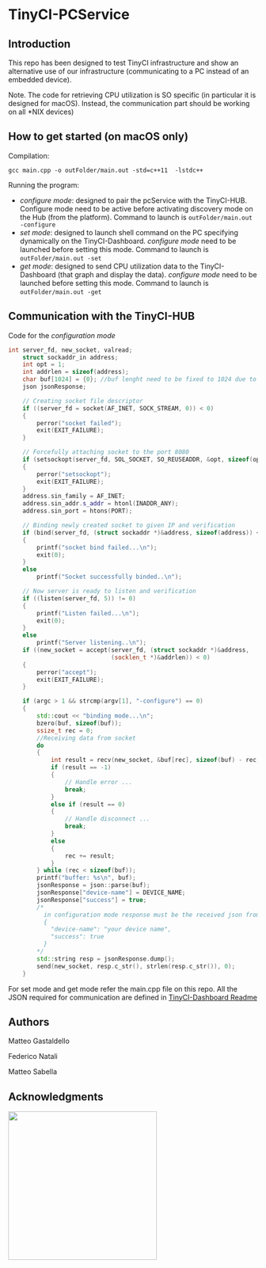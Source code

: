 # TinyCI-PCService

## Introduction
This repo has been designed to test TinyCI infrastructure and show an alternative use of our infrastructure (communicating to a PC instead of an embedded device).

Note. The code for retrieving CPU utilization is SO specific (in particular it is designed for macOS). Instead, the communication part should be working on all *NIX devices)

## How to get started (on macOS only)
Compilation:

```console
gcc main.cpp -o outFolder/main.out -std=c++11  -lstdc++
```

Running the program:
- *configure mode*: designed to pair the pcService with the TinyCI-HUB. Configure mode need to be active before activating discovery mode on the Hub (from the platform). Command to launch is ```outFolder/main.out -configure```
- *set mode*: designed to launch shell command on the PC specifying dynamically on the TinyCI-Dashboard. *configure mode* need to be launched before setting this mode.  Command to launch is ```outFolder/main.out -set```
- *get mode*: designed to send CPU utilization data to the TinyCI-Dashboard (that graph and display the data). *configure mode* need to be launched before setting this mode. Command to launch is ```outFolder/main.out -get```

## Communication with the TinyCI-HUB

Code for the *configuration mode*

```C++
int server_fd, new_socket, valread;
    struct sockaddr_in address;
    int opt = 1;
    int addrlen = sizeof(address);
    char buf[1024] = {0}; //buf lenght need to be fixed to 1024 due to socket receiving. This value can be changed only if modified accordingly on TinyCI-HUB (when the hub send data)
    json jsonResponse;

    // Creating socket file descriptor
    if ((server_fd = socket(AF_INET, SOCK_STREAM, 0)) < 0)
    {
        perror("socket failed");
        exit(EXIT_FAILURE);
    }

    // Forcefully attaching socket to the port 8080
    if (setsockopt(server_fd, SOL_SOCKET, SO_REUSEADDR, &opt, sizeof(opt)))
    {
        perror("setsockopt");
        exit(EXIT_FAILURE);
    }
    address.sin_family = AF_INET;
    address.sin_addr.s_addr = htonl(INADDR_ANY);
    address.sin_port = htons(PORT);

    // Binding newly created socket to given IP and verification
    if (bind(server_fd, (struct sockaddr *)&address, sizeof(address)) < 0)
    {
        printf("socket bind failed...\n");
        exit(0);
    }
    else
        printf("Socket successfully binded..\n");

    // Now server is ready to listen and verification
    if ((listen(server_fd, 5)) != 0)
    {
        printf("Listen failed...\n");
        exit(0);
    }
    else
        printf("Server listening..\n");
    if ((new_socket = accept(server_fd, (struct sockaddr *)&address,
                             (socklen_t *)&addrlen)) < 0)
    {
        perror("accept");
        exit(EXIT_FAILURE);
    }

    if (argc > 1 && strcmp(argv[1], "-configure") == 0)
    {
        std::cout << "binding mode...\n";
        bzero(buf, sizeof(buf));
        ssize_t rec = 0;
        //Receiving data from socket
        do
        {
            int result = recv(new_socket, &buf[rec], sizeof(buf) - rec, 0);
            if (result == -1)
            {
                // Handle error ...
                break;
            }
            else if (result == 0)
            {
                // Handle disconnect ...
                break;
            }
            else
            {
                rec += result;
            }
        } while (rec < sizeof(buf));
        printf("buffer: %s\n", buf);
        jsonResponse = json::parse(buf);
        jsonResponse["device-name"] = DEVICE_NAME;
        jsonResponse["success"] = true;
        /*
          in configuration mode response must be the received json from the hub with some field added:
          {
            "device-name": "your device name",
            "success": true
          }
        */
        std::string resp = jsonResponse.dump();
        send(new_socket, resp.c_str(), strlen(resp.c_str()), 0);
    }
```

For set mode and get mode refer the main.cpp file on this repo. All the JSON required for communication are defined in [TinyCI-Dashboard Readme](https://github.com/NatFederico/TinyCI-Dashboard)

## Authors

Matteo Gastaldello

Federico Natali

Matteo Sabella

## Acknowledgments

<a href="https://www.unitn.it/">
  <img src="https://github.com/matteogastaldello/TinyCI/assets/95225168/6a5678f0-87e0-4cea-97ef-6f7c31bf0f95" width="300px">
</a>
